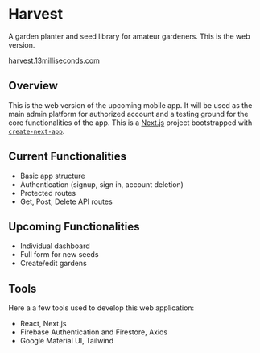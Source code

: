 # Harvest
A garden planter and seed library for amateur gardeners. This is the web version.

[harvest.13milliseconds.com](https://harvest.13milliseconds.com/)

## Overview
This is the web version of the upcoming mobile app. It will be used as the main admin platform for authorized account and a testing ground for the core functionalities of the app.
This is a [Next.js](https://nextjs.org/) project bootstrapped with [`create-next-app`](https://github.com/vercel/next.js/tree/canary/packages/create-next-app).

## Current Functionalities
- Basic app structure
- Authentication (signup, sign in, account deletion)
- Protected routes
- Get, Post, Delete API routes


## Upcoming Functionalities
- Individual dashboard
- Full form for new seeds
- Create/edit gardens

## Tools
Here a a few tools used to develop this web application:
- React, Next.js
- Firebase Authentication and Firestore, Axios 
- Google Material UI, Tailwind

